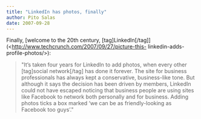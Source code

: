 ```yaml
---
title: "LinkedIn has photos, finally"
author: Pito Salas
date: 2007-09-28
---
```




Finally, [welcome to the 20th  century,
[tag]LinkedIn[/tag]](<http://www.techcrunch.com/2007/09/27/picture-this-
linkedin-adds-profile-photos/>):

> "It’s taken four years for LinkedIn to add photos, when every other
> [tag]social network[/tag] has done it forever. The site for business
> professionals has always kept a conservative, business-like tone. But
> although it says the decision has been driven by members, LinkedIn could not
> have escaped noticing that business people are using sites like Facebook to
> network both personally and for business. Adding photos ticks a box marked
> ‘we can be as friendly-looking as Facebook too guys’."


